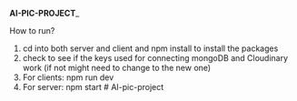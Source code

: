 ______AI-PIC-PROJECT_______

How to run?

1. cd into both server and client and npm install to install the packages
2. check to see if the keys used for connecting mongoDB and Cloudinary work (if not might need to change to the new one)
3. For clients: npm run dev
4. For server: npm start
#   A I - p i c - p r o j e c t  
 